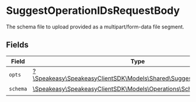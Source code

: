 # SuggestOperationIDsRequestBody

The schema file to upload provided as a multipart/form-data file segment.


## Fields

| Field                                                                                                                  | Type                                                                                                                   | Required                                                                                                               | Description                                                                                                            |
| ---------------------------------------------------------------------------------------------------------------------- | ---------------------------------------------------------------------------------------------------------------------- | ---------------------------------------------------------------------------------------------------------------------- | ---------------------------------------------------------------------------------------------------------------------- |
| `opts`                                                                                                                 | [?\Speakeasy\SpeakeasyClientSDK\Models\Shared\SuggestOperationIDsOpts](../../Models/Shared/SuggestOperationIDsOpts.md) | :heavy_minus_sign:                                                                                                     | N/A                                                                                                                    |
| `schema`                                                                                                               | [\Speakeasy\SpeakeasyClientSDK\Models\Operations\Schema](../../Models/Operations/Schema.md)                            | :heavy_check_mark:                                                                                                     | N/A                                                                                                                    |